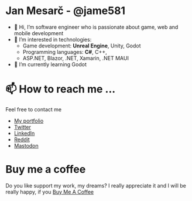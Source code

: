 # Jan Mesarč - @jame581
- 👋 Hi, I’m software engineer who is passionate about game, web and mobile development
- 👀 I’m interested in technologies:
  - Game development: __Unreal Engine__, Unity, Godot
  - Programming languages: __C#__, C++,
  - ASP.NET, Blazor, .NET, Xamarin, .NET MAUI
- 🌱 I’m currently learning Godot

# 📫 How to reach me ...
Feel free to contact me
- [My portfolio](https://janmesarc.online/)
- [Twitter](https://twitter.com/jame581)
- [LinkedIn](https://www.linkedin.com/in/jan-mesarc/)
- [Reddit](https://www.reddit.com/user/jame_581)
- [Mastodon](https://mastodon.gamedev.place/@jame_581)

# Buy me a coffee
Do you like support my work, my dreams?
I really appreciate it and I will be really happy, if you [Buy Me A Coffee](https://www.buymeacoffee.com/jame581)

